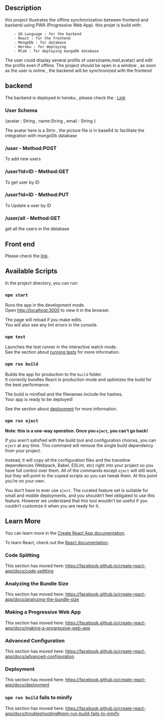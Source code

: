 ## Description

this project illustrates the offline synchronization between frontend and backend using PWA (Progressive Web App). this projet is build with:

        - GO Language : for the backend
        - React : for the frontend
        - MongoDb : for database
        - Heroku : for deploying
        - Mlab : for deploying mongoDb database

The user could display several profils of users(name,mail,avatar) and edit the profils even if offline. The project should be open in a window , as soon as the user is online , the backend will be synchronized with the frontend

## backend

The backend is deployed in heroku , please check the : <a href="https://afternoon-dusk-12420.herokuapp.com">Link<a/>

### User Schema

{avatar : String , name:String , email : String }

The avatar here is a Strin , the picture file is in base64 to facilitate the integration with mongoDb database

### /user - Method:POST

To add new users

### /user?id=ID - Method:GET

To get user by ID

### /user?id=ID - Method:PUT

To Update a user by ID

### /user/all - Method:GET

get all the users in the database

## Front end

Please check the <a href="https://glacial-reaches-61165.herokuapp.com/">link</a>.

## Available Scripts

In the project directory, you can run:

### `npm start`

Runs the app in the development mode.<br>
Open [http://localhost:3000](http://localhost:3000) to view it in the browser.

The page will reload if you make edits.<br>
You will also see any lint errors in the console.

### `npm test`

Launches the test runner in the interactive watch mode.<br>
See the section about [running tests](https://facebook.github.io/create-react-app/docs/running-tests) for more information.

### `npm run build`

Builds the app for production to the `build` folder.<br>
It correctly bundles React in production mode and optimizes the build for the best performance.

The build is minified and the filenames include the hashes.<br>
Your app is ready to be deployed!

See the section about [deployment](https://facebook.github.io/create-react-app/docs/deployment) for more information.

### `npm run eject`

**Note: this is a one-way operation. Once you `eject`, you can’t go back!**

If you aren’t satisfied with the build tool and configuration choices, you can `eject` at any time. This command will remove the single build dependency from your project.

Instead, it will copy all the configuration files and the transitive dependencies (Webpack, Babel, ESLint, etc) right into your project so you have full control over them. All of the commands except `eject` will still work, but they will point to the copied scripts so you can tweak them. At this point you’re on your own.

You don’t have to ever use `eject`. The curated feature set is suitable for small and middle deployments, and you shouldn’t feel obligated to use this feature. However we understand that this tool wouldn’t be useful if you couldn’t customize it when you are ready for it.

## Learn More

You can learn more in the [Create React App documentation](https://facebook.github.io/create-react-app/docs/getting-started).

To learn React, check out the [React documentation](https://reactjs.org/).

### Code Splitting

This section has moved here: https://facebook.github.io/create-react-app/docs/code-splitting

### Analyzing the Bundle Size

This section has moved here: https://facebook.github.io/create-react-app/docs/analyzing-the-bundle-size

### Making a Progressive Web App

This section has moved here: https://facebook.github.io/create-react-app/docs/making-a-progressive-web-app

### Advanced Configuration

This section has moved here: https://facebook.github.io/create-react-app/docs/advanced-configuration

### Deployment

This section has moved here: https://facebook.github.io/create-react-app/docs/deployment

### `npm run build` fails to minify

This section has moved here: https://facebook.github.io/create-react-app/docs/troubleshooting#npm-run-build-fails-to-minify
